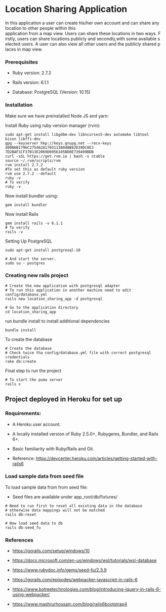 # Location Sharing Application

 In this application a user can create his/her own account and can share any location to other people within this 
 application from a map view. Users can share these locations in two ways. Firstly, users can share locations publicly and secondly,with some available selected users. A user can also view all other users and the publicly shared places in map view.

### Prerequisites

* Ruby version: 2.7.2

* Rails version: 6.1.1

* Database: PostgreSQL (Version: 10.15)

### Installation

Make sure we have preinstalled Node JS and yarn:

Install Ruby using ruby version manager (rvm):

```
sudo apt-get install libgdbm-dev libncurses5-dev automake libtool bison libffi-dev
gpg --keyserver hkp://keys.gnupg.net --recv-keys 409B6B1796C275462A1703113804BB82D39DC0E3 7D2BAF1CF37B13E2069D6956105BD0E739499BDB
curl -sSL https://get.rvm.io | bash -s stable
source ~/.rvm/scripts/rvm
rvm install 2.7.2
#To set this as default ruby version
rvm use 2.7.2 --default
ruby -v
# To verify
ruby -v
```

Now install bundler using:
```
gem install bundler
```

Now install Rails
```
gem install rails -v 6.1.1
# To verify
rails -v
```

Setting Up PostgreSQL
```
sudo apt-get install postgresql-10

# And start the server.
sudo su - postgres
```
### Creating new rails project

```
# Create the new application with postgresql adapter
# To run this application in another machine need to edit config/database.yml
rails new location_sharing_app -d postgresql
```

```
# Go to the application directory
cd location_sharing_app
```

run bundle install to install additional dependencies
```
bundle install
```

To create the database
```
# Create the database
# Check twice tha config/database.yml file with correct postgresql credentials
rake db:create
```

Final step to run the project
```
# To start the puma server
rails s
```

## Project deployed in Heroku for set up 
### Requirements:
* A Heroku user account.
* A locally installed version of Ruby 2.5.0+, Rubygems, Bundler, and Rails 6+.
* Basic familiarity with Ruby/Rails and Git.

* Reference: https://devcenter.heroku.com/articles/getting-started-with-rails6

### Load sample data from seed file
To load sample data from from seed file:
* Seed files are available under app_root/db/fixtures/
```
# Need to run first to reset all existing data in the database
# otherwise data mappings will not be matched
rails db:reset

# Now load seed data to db
rails db:seed_fu

```

### References
* https://gorails.com/setup/windows/10

* https://docs.microsoft.com/en-us/windows/wsl/tutorials/wsl-database

* https://www.rubydoc.info/gems/seed-fu/2.3.9

* https://gorails.com/episodes/webpacker-javascript-in-rails-6

* https://www.botreetechnologies.com/blog/introducing-jquery-in-rails-6-using-webpacker/

* https://www.mashrurhossain.com/blog/rails6bootstrap4